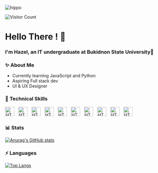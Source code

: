 ![hippo](https://media1.tenor.com/m/BRlne3ra8qYAAAAC/cats-camping-camping.gif)

<div align="left">
    <img src="https://visitor-badge.laobi.icu/badge?page_id=zeruann.zeruann" alt="Visitor Count" />
</div>

# Hello There ! 👋  
### I'm Hazel, an IT undergraduate at Bukidnon State University💫  

### ✨ **About Me**   
- Currently learning JavaScript and Python
- Aspiring Full stack dev 
- UI & UX Designer

### 🧰 **Technical Skills**  

<img src="https://cdn.jsdelivr.net/gh/devicons/devicon@latest/icons/figma/figma-original.svg" alt="HTML" align="left" width="30px" style="padding-right: 10px;">
<img src="https://cdn.jsdelivr.net/gh/devicons/devicon@latest/icons/html5/html5-original.svg" alt="HTML" align="left" width="30px" style="padding-right: 10px;">
<img src="https://cdn.jsdelivr.net/gh/devicons/devicon@latest/icons/css3/css3-original.svg" alt="HTML" align="left" width="30px" style="padding-right: 10px;">
<img src="https://cdn.jsdelivr.net/gh/devicons/devicon@latest/icons/javascript/javascript-original.svg" alt="HTML" align="left" width="30px" style="padding-right: 10px;">
<img src="https://cdn.jsdelivr.net/gh/devicons/devicon@latest/icons/csharp/csharp-original.svg" alt="HTML" align="left" width="30px" style="padding-right: 10px;">
<img src="https://cdn.jsdelivr.net/gh/devicons/devicon@latest/icons/microsoftsqlserver/microsoftsqlserver-original.svg" alt="HTML" align="left" width="30px" style="padding-right: 10px;">
<img src="https://cdn.jsdelivr.net/gh/devicons/devicon@latest/icons/bootstrap/bootstrap-original.svg" alt="HTML" align="left" width="30px" style="padding-right: 10px;">
<img src="https://cdn.jsdelivr.net/gh/devicons/devicon@latest/icons/c/c-original.svg" alt="HTML" align="left" width="30px" style="padding-right: 10px;">
<img src="https://cdn.jsdelivr.net/gh/devicons/devicon@latest/icons/java/java-original.svg" alt="HTML" align="left" width="30px" style="padding-right: 10px;">
<img src="https://cdn.jsdelivr.net/gh/devicons/devicon@latest/icons/python/python-original.svg" alt="HTML" align="left" width="30px" style="padding-right: 10px;">
<br/><br/>


### 📊 **Stats**  
[![Anurag's GitHub stats](https://github-readme-stats.vercel.app/api?username=zeruann)](https://github.com/zeruann/github-readme-stats)  

### ⚡ **Languages**  
[![Top Langs](https://github-readme-stats.vercel.app/api/top-langs/?username=zeruann&layout=pie)](https://github.com/zeruann/github-readme-stats)

